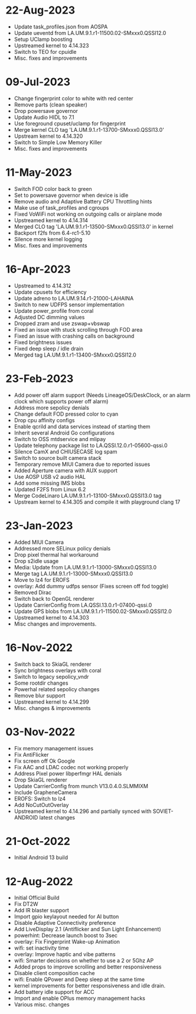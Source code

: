 # 22-Aug-2023
- Update task_profiles.json from AOSPA
- Update ueventd from LA.UM.9.1.r1-11500.02-SMxxx0.QSSI12.0
- Setup UClamp boosting
- Upstreamed kernel to 4.14.323
- Switch to TEO for cpuidle
- Misc. fixes and improvements

# 09-Jul-2023
- Change fingerprint color to white with red center
- Remove parts (clean speaker)
- Drop powersave governor
- Update Audio HIDL to 7.1
- Use foreground cpuset/uclamp for fingerprint
- Merge kernel CLO tag 'LA.UM.9.1.r1-13700-SMxxx0.QSSI13.0'
- Upstream kernel to 4.14.320
- Switch to Simple Low Memory Killer
- Misc. fixes and improvements

# 11-May-2023
- Switch FOD color back to green
- Set to powersave governor when device is idle
- Remove audio and Adaptive Battery CPU Throttling hints
- Make use of task_profiles and cgroups
- Fixed VoWiFi not working on outgoing calls or airplane mode
- Upstreamed kernel to 4.14.314
- Merged CLO tag 'LA.UM.9.1.r1-13500-SMxxx0.QSSI13.0' in kernel
- Backport f2fs from 6.4-rc1-5.10
- Silence more kernel logging
- Misc. fixes and improvements

# 16-Apr-2023
- Upstreamed to 4.14.312 
- Update cpusets for efficiency
- Update adreno to LA.UM.9.14.r1-21000-LAHAINA
- Switch to new UDFPS sensor implementation
- Update power_profile from coral
- Adjusted DC dimming values
- Dropped zram and use zswap+vbswap
- Fixed an issue with stuck scrolling through FOD area
- Fixed an issue with crashing calls on background
- Fixed brightness issues 
- Fixed deep sleep / idle drain
- Merged tag LA.UM.9.1.r1-13400-SMxxx0.QSSI12.0

# 23-Feb-2023
- Add power off alarm support (Needs LineageOS/DeskClock, or an alarm clock which supports power off alarm)
- Address more sepolicy denials
- Change default FOD pressed color to cyan
- Drop cpu affinity configs
- Enable qcrild and data services instead of starting them
- Inherit several Android Go configurations
- Switch to OSS mtdservice and mlipay
- Update telephony package list to LA.QSSI.12.0.r1-05600-qssi.0
- Silence CamX and CHIUSECASE log spam
- Switch to source built camera stack
- Temporary remove MIUI Camera due to reported issues
- Added Aperture camera with AUX support
- Use AOSP USB v2 audio HAL
- Add some missing IMS blobs
- Updated F2FS from Linux 6.2
- Merge CodeLinaro LA.UM.9.1.r1-13100-SMxxx0.QSSI13.0 tag
- Upstream kernel to 4.14.305 and compile it with playground clang 17

# 23-Jan-2023
- Added MIUI Camera
- Addressed more SELinux policy denials
- Drop pixel thermal hal workaround
- Drop s2idle usage
- Media: Update from LA.UM.9.1.r1-13000-SMxxx0.QSSI13.0
- Merge tag LA.UM.9.1.r1-13000-SMxxx0.QSSI13.0
- Move to lz4 for EROFS
- overlay: Add dummy udfps sensor (Fixes screen off fod toggle)
- Removed Dirac
- Switch back to OpenGL renderer
- Update CarrierConfig from LA.QSSI.13.0.r1-07400-qssi.0
- Update GPS blobs from LA.UM.9.1.r1-11500.02-SMxxx0.QSSI12.0
- Upstreamed kernel to 4.14.303
- Misc changes and improvements.

# 16-Nov-2022
- Switch back to SkiaGL renderer
- Sync brightness overlays with coral
- Switch to legacy sepolicy_vndr
- Some rootdir changes
- Powerhal related sepolicy changes
- Remove blur support
- Upstreamed kernel to 4.14.299
- Misc. changes & improvements

# 03-Nov-2022
- Fix memory management issues
- Fix AntiFlicker
- Fix screen off Ok Google
- Fix AAC and LDAC codec not working properly
- Address Pixel power libperfmgr HAL denials  
- Drop SkiaGL renderer 
- Update CarrierConfig from munch V13.0.4.0.SLMMIXM
- Include GrapheneCamera
- EROFS: Switch to lz4
- Add NoCutOutOverlay
- Upstreamed kernel to 4.14.296 and partially synced with SOVIET-ANDROID latest changes

# 21-Oct-2022
- Initial Android 13 build

# 12-Aug-2022
- Initial Official Build
- Fix DT2W
- Add IR blaster support
- Import gpio keylayout needed for AI button
- Disable Adaptive Connectivity preference
- Add LiveDisplay 2.1 (Antiflicker and Sun Light Enhancement)
- powerhint: Decrease launch boost to 3sec
- overlay: Fix Fingerprint Wake-up Animation
- wifi: set inactivity time
- overlay: Improve haptic and vibe patterns
- wifi: Smarter decisions on whether to use a 2 or 5Ghz AP
- Added props to improve scrolling and better responsiveness
- Disable client composition cache
- wifi: Enable QPower and Deep sleep at the same time
- kernel improvements for better responsiveness and idle drain.
- Add battery idle support for ACC
- Import and enable OPlus memory management hacks
- Various misc. changes
